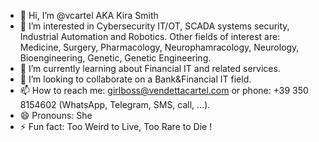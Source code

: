 - 👋 Hi, I’m @vcartel AKA Kira Smith
- 👀 I’m interested in Cybersecurity IT/OT, SCADA systems security, Industrial Automation and Robotics. Other fields of interest are: Medicine, Surgery, Pharmacology, Neurophamracology, Neurology, Bioengineering, Genetic, Genetic Engineering.
- 🌱 I’m currently learning about Financial IT and related services.
- 💞️ I’m looking to collaborate on a Bank&Financial IT field.
- 📫 How to reach me: girlboss@vendettacartel.com or phone: +39 350 8154602 (WhatsApp, Telegram, SMS, call, ...).
- 😄 Pronouns: She
- ⚡ Fun fact: Too Weird to Live, Too Rare to Die !

<!---
vcartel/vcartel is a ✨ special ✨ repository because its `README.md` (this file) appears on your GitHub profile.
You can click the Preview link to take a look at your changes.
--->
